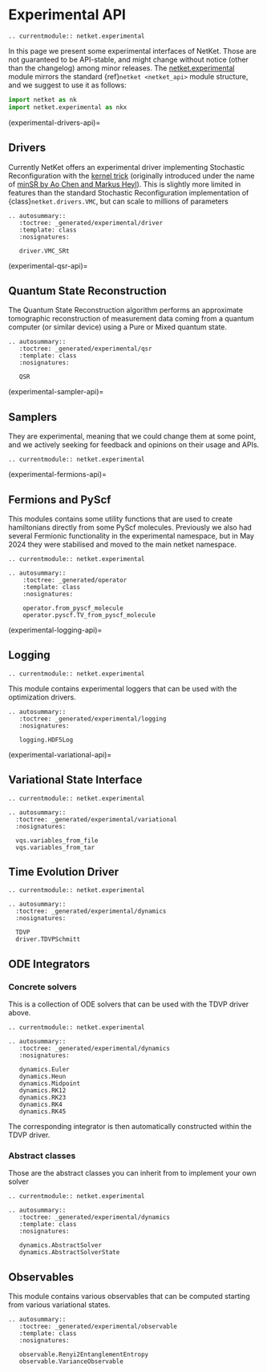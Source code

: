 # Experimental API

```{eval-rst}
.. currentmodule:: netket.experimental
```

In this page we present some experimental interfaces of NetKet.
Those are not guaranteed to be API-stable, and might change without notice (other than the
changelog) among minor releases.
The [netket.experimental](api-experimental) module mirrors the standard {ref}`netket <netket_api>` module structure,
and we suggest to use it as follows:

```python
import netket as nk
import netket.experimental as nkx
```

(experimental-drivers-api)=
## Drivers
Currently NetKet offers an experimental driver implementing Stochastic Reconfiguration with the [kernel trick](https://arxiv.org/abs/2310.05715) 
(originally introduced under the name of [minSR by Ao Chen and Markus Heyl](https://arxiv.org/abs/2302.01941)). This is slightly more limited in
features than the standard Stochastic Reconfiguration implementation of {class}`netket.drivers.VMC`, but can scale to millions of parameters

```{eval-rst}
.. autosummary::
   :toctree: _generated/experimental/driver
   :template: class
   :nosignatures:

   driver.VMC_SRt
```


(experimental-qsr-api)=
## Quantum State Reconstruction
The Quantum State Reconstruction algorithm performs an approximate tomographic reconstruction of measurement data coming from a quantum computer (or similar device) using a Pure or Mixed quantum state.

```{eval-rst}
.. autosummary::
   :toctree: _generated/experimental/qsr
   :template: class
   :nosignatures:

   QSR
```

(experimental-sampler-api)=
## Samplers

They are experimental, meaning that we could change them at some point, and we actively seeking for feedback and opinions on their usage and APIs.

```{eval-rst}
.. currentmodule:: netket.experimental

```

(experimental-fermions-api)=
## Fermions and PyScf

This modules contains some utility functions that are used to create hamiltonians directly from some PyScf molecules. 
Previously we also had several Fermionic functionality in the experimental namespace, but in May 2024 they were stabilised and moved to the main netket namespace.

```{eval-rst}
.. currentmodule:: netket.experimental
```

```{eval-rst}
.. autosummary::
    :toctree: _generated/operator
    :template: class
    :nosignatures:

    operator.from_pyscf_molecule
    operator.pyscf.TV_from_pyscf_molecule
```

(experimental-logging-api)=
## Logging

```{eval-rst}
.. currentmodule:: netket.experimental

```

This module contains experimental loggers that can be used with the optimization drivers.


```{eval-rst}
.. autosummary::
   :toctree: _generated/experimental/logging
   :nosignatures:

   logging.HDF5Log

```

(experimental-variational-api)=
## Variational State Interface

```{eval-rst}
.. currentmodule:: netket.experimental
```

```{eval-rst}
.. autosummary::
  :toctree: _generated/experimental/variational
  :nosignatures:

  vqs.variables_from_file
  vqs.variables_from_tar

```

## Time Evolution Driver


```{eval-rst}
.. currentmodule:: netket.experimental
```

```{eval-rst}
.. autosummary::
  :toctree: _generated/experimental/dynamics
  :nosignatures:

  TDVP
  driver.TDVPSchmitt
```

## ODE Integrators

### Concrete solvers
This is a collection of ODE solvers that can be used with the TDVP driver above.

```{eval-rst}
.. currentmodule:: netket.experimental
```

```{eval-rst}
.. autosummary::
   :toctree: _generated/experimental/dynamics
   :nosignatures:

   dynamics.Euler
   dynamics.Heun
   dynamics.Midpoint
   dynamics.RK12
   dynamics.RK23
   dynamics.RK4
   dynamics.RK45
```
The corresponding integrator is then automatically constructed within the TDVP driver. 


### Abstract classes 
Those are the abstract classes you can inherit from to implement your own solver
```{eval-rst}
.. currentmodule:: netket.experimental
```

```{eval-rst}
.. autosummary::
   :toctree: _generated/experimental/dynamics
   :template: class
   :nosignatures:

   dynamics.AbstractSolver
   dynamics.AbstractSolverState
```


## Observables
This module contains various observables that can be computed starting from various variational states.

```{eval-rst}
.. autosummary::
   :toctree: _generated/experimental/observable
   :template: class
   :nosignatures:

   observable.Renyi2EntanglementEntropy
   observable.VarianceObservable
```